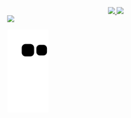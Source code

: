 <div align="center">
  <a href="https://github.com/MisterDoom4">
  <img height="180em" src="https://github-readme-stats.vercel.app/api?username=MisterDoom4&show_icons=true&theme=chartreuse-dark&include_all_commits=true&count_private=true"/>
  <img height="180em" src="https://github-readme-stats.vercel.app/api/top-langs/?username=MisterDoom4&layout=compact&langs_count=7&theme=chartreuse-dark"/>
</div>

  <img src=https://media.giphy.com/media/vFKqnCdLPNOKc/giphy.gif>
 
 
 
  ![Snake animation](https://github.com/MisterDoom4/MisterDoom4/blob/output/github-contribution-grid-snake.svg)
  
 

